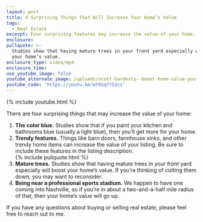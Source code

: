 ```yaml
---
layout: post
title: 4 Surprising Things That Will Increase Your Home’s Value
tags:
  - Real Estate
excerpt: Four surprising features may increase the value of your home. Take a look.
enclosure:
pullquote: >-
  Studies show that having mature trees in your front yard especially will boost
  your home’s value.
enclosure_type: video/mp4
enclosure_time:
use_youtube_image: false
youtube_alternate_image: /uploads/scott-hardesty--boost-home-value-youtube.jpg
youtube_code: 'https://youtu.be/wY8Sq7751cs'
---
```


{% include youtube.html %}

There are four surprising things that may increase the value of your home:

1. **The color blue.** Studies show that if you paint your kitchen and bathrooms blue (usually a light blue), then you’ll get more for your home.
2. **Trendy features.** Things like barn doors, farmhouse sinks, and other trendy home items can increase the value of your listing. Be sure to include these features in the listing description.<br>{% include pullquote.html %}
3. **Mature trees.** Studies show that having mature trees in your front yard especially will boost your home’s value. If you’re thinking of cutting them down, you may want to reconsider.
4. **Being near a professional sports stadium.** We happen to have one coming into Nashville, so if you’re in about a two-and-a-half mile radius of that, then your home’s value will go up.

If you have any questions about buying or selling real estate, please feel free to reach out to me.